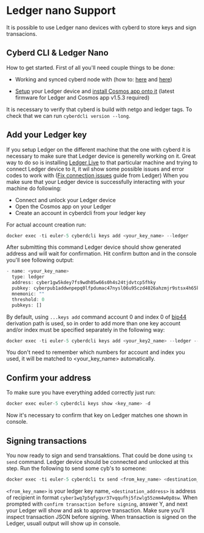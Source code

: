 # Ledger nano Support

It is possible to use Ledger nano devices with cyberd to store keys and sign transacions.

## Cyberd CLI & Ledger Nano

How to get started. First of all you'll need couple things to be done:

+ Working and synced cyberd node with  (how to: [here](https://github.com/cybercongress/cyberd/blob/0.1.5/docs/run_validator.md) and [here](https://github.com/cybercongress/cyberd/blob/master/docs/ultimate-commands-guide_v2.md))

+ [Setup](https://support.ledger.com/hc/en-us/articles/360000613793-Set-up-as-new-device) your Ledger device and [install Cosmos app onto it](https://github.com/cosmos/ledger-cosmos/blob/master/README.md#installing) (latest firmware for Ledger and Cosmos app v1.5.3 required)

It is necessary to verify that cyberd is build with netgo and ledger tags. To check that we can run `cyberdcli version --long`.

## Add your Ledger key

If you setup Ledger on the different machine that the one with cyberd it is necessary to make sure that Ledger device is generelly working on it. Great way to do so is installing [Ledger Live](https://shop.ledger.com/pages/ledger-live) to that particular machine and trying to connect Ledger device to it, it wil show some possible issues and error codes to work with ([Fix connection issues](https://support.ledger.com/hc/en-us/articles/115005165269-Fix-connection-issues) guide from Ledger)
When you make sure that your Ledger device is successfully interacting with your machine do following:

+ Connect and unlock your Ledger device
+ Open the Cosmos app on your Ledger
+ Create an account in cyberdcli from your ledger key

For actual account creation run:

``` js
docker exec -ti euler-5 cyberdcli keys add <your_key_name> --ledger
```

After submitting this command Ledger device should show generated address and will wait for confirmation. Hit confirm button and in the console you'll see following output:

``` js
- name: <your_key_name>
  type: ledger
  address: cyber1gw5kdey7fs9wdh05w66s0h4s24tjdvtcp5fhky
  pubkey: cyberpub1addwnpepq0lfpdumac47nysl06u95czd4026ahzmjr9stsx4h65kw3dhh60py0m7k6e
  mnemonic: ""
  threshold: 0
  pubkeys: []
  ```

By default, using `...keys add` command account 0 and index 0 of [bip44](https://github.com/bitcoin/bips/blob/master/bip-0044.mediawiki) derivation path is used, so in order to add more than one key account and/or index must be specified separately in the following way:

``` js
docker exec -ti euler-5 cyberdcli keys add <your_key2_name> --ledger --account 1 --index 1
```

You don't need to remember which numbers for account and index you used, it will be matched to <your_key_name> automatically.

## Confirm your address

To make sure you have everything added correctly just run:

``` js
docker exec euler-5 cyberdcli keys show <key_name> -d
```

Now it's necessary to confirm that key on Ledger matches one shown in console.

## Signing transactions

You now ready to sign and send transaktions. That could be done using `tx send` command. Ledger device should be connected and unlocked at this step. Run the following to send some cyb's to someone:

``` js
docker exec -ti euler-5 cyberdcli tx send <from_key_name> <destination_address> <ammount>cyb --chain-id <current_chain_id>
```

`<from_key_name>` is your ledger key name, `<destination_address>` is address of recipient in format `cyber1wq7p5qfygxr37vqqufhj5fzwlg55zmm4w0p8sw`.
When prompted with `confirm transaction before signing`, answer Y, and next your Ledger will show and ask to approve transaction. Make sure you'll inspect transaction JSON before signing. When transaction is signed on the Ledger, usuall output will show up in console.
